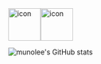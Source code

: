 
<!-- 움직이는 기술스택 아이콘 -->
<div style="display: flex;">
    <img src="https://techstack-generator.vercel.app/ts-icon.svg" alt="icon" width="65" style="width: 65px; height: 65px; margin-right: 0px; margin-bottom: 0px;" />
    <img src="https://techstack-generator.vercel.app/react-icon.svg" alt="icon" width="65" style="width: 65px; height: 65px; margin-right: 0px; margin-bottom: 0px;" />
</div>

<!-- 
![munolee's github stats](https://github-readme-stats.vercel.app/api?username=munolee&show_icons=true&theme=dracula)

[![Top Langs](https://github-readme-stats.vercel.app/api/top-langs/?username=munolee&langs_count=5&theme=radical&layout=compact&hide=java,html)](https://github.com/munolee/github-readme-stats)
-->

![munolee's GitHub stats](https://github-readme-stats.vercel.app/api?username=munolee&theme=radical&show_icons=true&count_private=true&include_all_commits=true)
